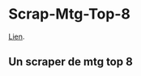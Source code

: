 # Scrap-Mtg-Top-8 

[Lien](https://mtgtop8.com/format?f=EDH "Mtg top 8").

## Un scraper de mtg top 8

###

